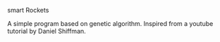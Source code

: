 smart Rockets

A simple program based on genetic algorithm. Inspired from a youtube tutorial by Daniel Shiffman.